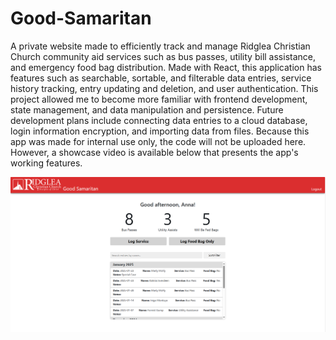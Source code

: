 # Good-Samaritan
A private website made to efficiently track and manage Ridglea Christian Church community aid services such as bus passes, utility bill assistance, and emergency food bag distribution. Made with React, this application has features such as searchable, sortable, and filterable data entries, service history tracking, entry updating and deletion, and user authentication. This project allowed me to become more familiar with frontend development, state management, and data manipulation and persistence. Future development plans include connecting data entries to a cloud database, login information encryption, and importing data from files. Because this app was made for internal use only, the code will not be uploaded here. However, a showcase video is available below that presents the app's working features.

[![Good Samaritan Website Showcase](https://raw.githubusercontent.com/Annacjac/Good-Samaritan/main/thumbnail.png)](https://raw.githubusercontent.com/Annacjac/Good-Samaritan/main/video.mp4)
